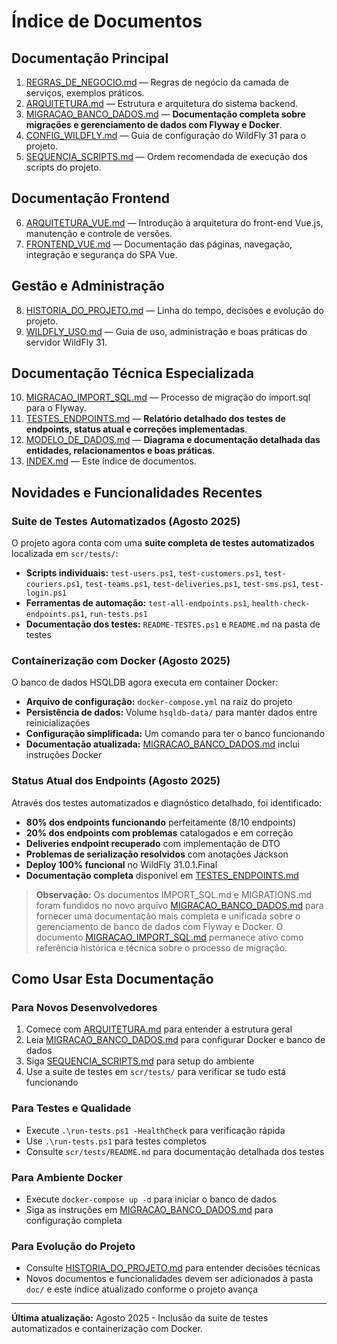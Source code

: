 
# Índice de Documentos

## Documentação Principal

1. [REGRAS_DE_NEGOCIO.md](REGRAS_DE_NEGOCIO.md) — Regras de negócio da camada de serviços, exemplos práticos.
2. [ARQUITETURA.md](ARQUITETURA.md) — Estrutura e arquitetura do sistema backend.
3. [MIGRACAO_BANCO_DADOS.md](MIGRACAO_BANCO_DADOS.md) — **Documentação completa sobre migrações e gerenciamento de dados com Flyway e Docker**.
4. [CONFIG_WILDFLY.md](CONFIG_WILDFLY.md) — Guia de configuração do WildFly 31 para o projeto.
5. [SEQUENCIA_SCRIPTS.md](SEQUENCIA_SCRIPTS.md) — Ordem recomendada de execução dos scripts do projeto.

## Documentação Frontend

6. [ARQUITETURA_VUE.md](ARQUITETURA_VUE.md) — Introdução à arquitetura do front-end Vue.js, manutenção e controle de versões.
7. [FRONTEND_VUE.md](FRONTEND_VUE.md) — Documentação das páginas, navegação, integração e segurança do SPA Vue.

## Gestão e Administração

8. [HISTORIA_DO_PROJETO.md](HISTORIA_DO_PROJETO.md) — Linha do tempo, decisões e evolução do projeto.
9. [WILDFLY_USO.md](WILDFLY_USO.md) — Guia de uso, administração e boas práticas do servidor WildFly 31.

## Documentação Técnica Especializada

10. [MIGRACAO_IMPORT_SQL.md](MIGRACAO_IMPORT_SQL.md) — Processo de migração do import.sql para o Flyway.
11. [TESTES_ENDPOINTS.md](TESTES_ENDPOINTS.md) — **Relatório detalhado dos testes de endpoints, status atual e correções implementadas**.
12. [MODELO_DE_DADOS.md](MODELO_DE_DADOS.md) — **Diagrama e documentação detalhada das entidades, relacionamentos e boas práticas**.
13. [INDEX.md](INDEX.md) — Este índice de documentos.

## Novidades e Funcionalidades Recentes

### Suite de Testes Automatizados (Agosto 2025)
O projeto agora conta com uma **suite completa de testes automatizados** localizada em `scr/tests/`:

- **Scripts individuais:** `test-users.ps1`, `test-customers.ps1`, `test-couriers.ps1`, `test-teams.ps1`, `test-deliveries.ps1`, `test-sms.ps1`, `test-login.ps1`
- **Ferramentas de automação:** `test-all-endpoints.ps1`, `health-check-endpoints.ps1`, `run-tests.ps1`
- **Documentação dos testes:** `README-TESTES.ps1` e `README.md` na pasta de testes

### Containerização com Docker (Agosto 2025)
O banco de dados HSQLDB agora executa em container Docker:

- **Arquivo de configuração:** `docker-compose.yml` na raiz do projeto
- **Persistência de dados:** Volume `hsqldb-data/` para manter dados entre reinicializações
- **Configuração simplificada:** Um comando para ter o banco funcionando
- **Documentação atualizada:** [MIGRACAO_BANCO_DADOS.md](MIGRACAO_BANCO_DADOS.md) inclui instruções Docker

### Status Atual dos Endpoints (Agosto 2025)
Através dos testes automatizados e diagnóstico detalhado, foi identificado:
- **80% dos endpoints funcionando** perfeitamente (8/10 endpoints)
- **20% dos endpoints com problemas** catalogados e em correção
- **Deliveries endpoint recuperado** com implementação de DTO
- **Problemas de serialização resolvidos** com anotações Jackson
- **Deploy 100% funcional** no WildFly 31.0.1.Final
- **Documentação completa** disponível em [TESTES_ENDPOINTS.md](TESTES_ENDPOINTS.md)

 > **Observação:** Os documentos IMPORT_SQL.md e MIGRATIONS.md foram fundidos no novo arquivo [MIGRACAO_BANCO_DADOS.md](MIGRACAO_BANCO_DADOS.md) para fornecer uma documentação mais completa e unificada sobre o gerenciamento de banco de dados com Flyway e Docker. O documento [MIGRACAO_IMPORT_SQL.md](MIGRACAO_IMPORT_SQL.md) permanece ativo como referência histórica e técnica sobre o processo de migração.

## Como Usar Esta Documentação

### Para Novos Desenvolvedores
1. Comece com [ARQUITETURA.md](ARQUITETURA.md) para entender a estrutura geral
2. Leia [MIGRACAO_BANCO_DADOS.md](MIGRACAO_BANCO_DADOS.md) para configurar Docker e banco de dados
3. Siga [SEQUENCIA_SCRIPTS.md](SEQUENCIA_SCRIPTS.md) para setup do ambiente
4. Use a suite de testes em `scr/tests/` para verificar se tudo está funcionando

### Para Testes e Qualidade
- Execute `.\run-tests.ps1 -HealthCheck` para verificação rápida
- Use `.\run-tests.ps1` para testes completos
- Consulte `scr/tests/README.md` para documentação detalhada dos testes

### Para Ambiente Docker
- Execute `docker-compose up -d` para iniciar o banco de dados
- Siga as instruções em [MIGRACAO_BANCO_DADOS.md](MIGRACAO_BANCO_DADOS.md) para configuração completa

### Para Evolução do Projeto
- Consulte [HISTORIA_DO_PROJETO.md](HISTORIA_DO_PROJETO.md) para entender decisões técnicas
- Novos documentos e funcionalidades devem ser adicionados à pasta `doc/` e este índice atualizado conforme o projeto avança

---

**Última atualização:** Agosto 2025 - Inclusão da suite de testes automatizados e containerização com Docker.
